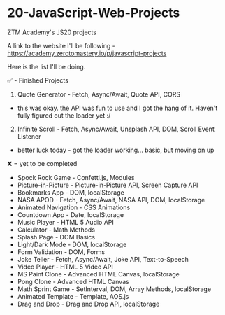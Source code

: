 # 20-JavaScript-Web-Projects
ZTM Academy's JS20 projects


A link to the website I'll be following - https://academy.zerotomastery.io/p/javascript-projects

Here is the list I'll be doing. 

✅ - Finished Projects
1. Quote Generator - Fetch, Async/Await, Quote API, CORS
  - this was okay. the API was fun to use and I got the hang of it. Haven't fully figured out the loader yet :/
2. Infinite Scroll - Fetch, Async/Await, Unsplash API, DOM, Scroll Event Listener
  - better luck today - got the loader working... basic, but moving on up



❌ = yet to be completed
- Spock Rock Game - Confetti.js, Modules
- Picture-in-Picture - Picture-in-Picture API, Screen Capture API
- Bookmarks App - DOM, localStorage
- NASA APOD - Fetch, Async/Await, NASA API, DOM, localStorage
- Animated Navigation - CSS Animations
- Countdown App - Date, localStorage
- Music Player - HTML 5 Audio API
- Calculator - Math Methods
- Splash Page - DOM Basics
- Light/Dark Mode - DOM, localStorage
- Form Validation - DOM, Forms
- Joke Teller - Fetch, Async/Await, Joke API, Text-to-Speech
- Video Player - HTML 5 Video API
- MS Paint Clone - Advanced HTML Canvas, localStorage
- Pong Clone - Advanced HTML Canvas
- Math Sprint Game - SetInterval, DOM, Array Methods, localStorage
- Animated Template - Template, AOS.js
- Drag and Drop - Drag and Drop API, localStorage


